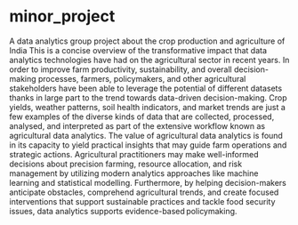 # minor_project
A data analytics group project about the crop production and agriculture of India
This is a concise overview of the transformative impact that data analytics technologies have had on the agricultural sector in recent years. In order to improve farm productivity, sustainability, and overall decision-making processes, farmers, policymakers, and other agricultural stakeholders have been able to leverage the potential of different datasets thanks in large part to the trend towards data-driven decision-making. Crop yields, weather patterns, soil health indicators, and market trends are just a few examples of the diverse kinds of data that are collected, processed, analysed, and interpreted as part of the extensive workflow known as agricultural data analytics. 
The value of agricultural data analytics is found in its capacity to yield practical insights that may guide farm operations and strategic actions. Agricultural practitioners may make well-informed decisions about precision farming, resource allocation, and risk management by utilizing modern analytics approaches like machine learning and statistical modelling. Furthermore, by helping decision-makers anticipate obstacles, comprehend agricultural trends, and create focused interventions that support sustainable practices and tackle food security issues, data analytics supports evidence-based policymaking. 
